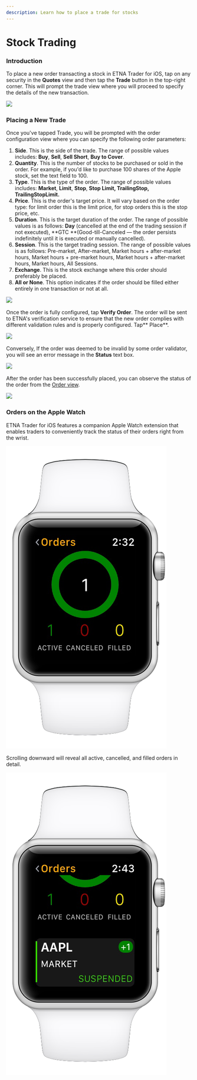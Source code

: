 ```yaml
---
description: Learn how to place a trade for stocks
---
```


# Stock Trading

### Introduction

To place a new order transacting a stock in ETNA Trader for iOS, tap on any security in the **Quotes** view and then tap the **Trade** button in the top-right corner. This will prompt the trade view where you will proceed to specify the details of the new transaction.

![](<../../../../.gitbook/assets/img\_ff96693f5a2f-1\_iphonexspacegrey\_portrait (1).png>)

### Placing a New Trade

Once you've tapped Trade, you will be prompted with the order configuration view where you can specify the following order parameters:

1. **Side**. This is the side of the trade. The range of possible values includes: **Buy**, **Sell**, **Sell Short**, **Buy to Cover**.
2. **Quantity**. This is the number of stocks to be purchased or sold in the order. For example, if you'd like to purchase 100 shares of  the Apple stock, set the text field to 100.
3. **Type**. This is the type of the order. The range of possible values includes: **Market**, **Limit**, **Stop**, **Stop Limit, TrailingStop, TrailingStopLimit.**
4. **Price**. This is the order's target price. It will vary based on the order type: for limit order this is the limit price, for stop orders this is the stop price, etc.
5. **Duration**. This is the target duration of the order. The range of possible values is as follows: **Day** (cancelled at the end of the trading session if not executed), **GTC **(Good-till-Canceled — the order persists indefinitely until it is executed or manually cancelled).
6. **Session**. This is the target trading session. The range of possible values is as follows: Pre-market, After-market, Market hours + after-market hours, Market hours + pre-market hours, Market hours + after-market hours,  Market hours, All Sessions.
7. **Exchange**. This is the stock exchange where this order should preferably be placed.
8. **All or None**. This option indicates if the order should be filled either entirely in one transaction or not at all.

![](../../../../.gitbook/assets/img\_2b534b44cb96-1\_iphonexspacegrey\_portrait.png)

Once the order is fully configured, tap **Verify Order**. The order will be sent to ETNA's verification service to ensure that the new order complies with different validation rules and is properly configured. Tap** Place**.

![](../../../../.gitbook/assets/img\_989001a15890-1\_iphonexspacegrey\_portrait.png)

Conversely, If the order was deemed to be invalid by some order validator, you will see an error message in the **Status** text box.

![](../../../../.gitbook/assets/assets\_-lg87vekkhvglbrecnrm\_-lg8mbk\_qfyofjupdere\_-lg8mdeseo619dq-qx9m\_img\_0065\_iphonexspacegrey\_portrait.png)

After the order has been successfully placed, you can observe the status of the order from the [Order view](../../orders-view.md).

![](../../../../.gitbook/assets/img\_0972f1d73547-1\_iphonexspacegrey\_portrait.png)

### Orders on the Apple Watch

ETNA Trader for iOS features a companion Apple Watch extension that enables traders to conveniently track the status of their orders right from the wrist.

![](../../../../.gitbook/assets/silver-white-band-5.png)

Scrolling downward will reveal all active, cancelled, and filled orders in detail.

![](../../../../.gitbook/assets/silver-white-band-6.png)
